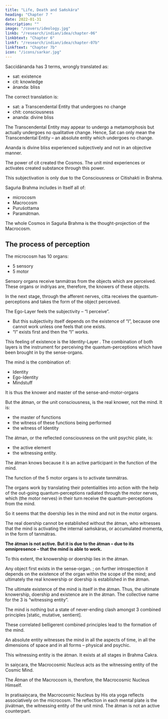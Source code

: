 ```yaml
---
title: "Life, Death and Saḿskára"
heading: "Chapter 7 "
date: 2022-01-31
description: ""
image: "/covers/ideology.jpg"
linkb: "/research/indian/idea/chapter-06"
linkbtext: "Chapter 6"
linkf: "/research/indian/idea/chapter-07b"
linkftext: "Chapter 7b"
icon: "/icons/sarkar.jpg"
---
```



Saccidánanda has 3 terms, wrongly translated as:
- sat: existence
- cit: knowledge
- ánanda: bliss 

The correct translation is:
- sat: a Transcendental Entity that undergoes no change
- chit: consciousness
- ananda: divine bliss

<!--  sat means “ – . “Existence” is a relative term and conveys the sense of existence under certain relative conditions of time, place and person. Sat implies “unchangeable”.  -->

The Transcendental Entity may appear to undergo a metamorphosis but actually undergoes no qualitative change. Hence, Sat can only mean the Transcendental Entity – an absolute entity which undergoes no change.

Ananda is divine bliss experienced subjectively and not in an objective manner.

The power of cit created the Cosmos. The unit mind experiences or activates created substance through this power. 

This subjectivation is only due to the Consciousness or Citishakti in Brahma.

Saguńa Brahma includes in Itself all of:
- microcosm
- Macrocosm
- Puruśottama
- Paramátman. 

The whole Cosmos in Saguńa Brahma is the thought-projection of the Macrocosm. 

## The process of perception 

<!-- of different objects in the Cosmos by the microcosm. -->

The microcosm has 10 organs:
- 5 sensory 
- 5 motor

Sensory organs receive tanmátras from the objects which are perceived. These organs or indriyas are, therefore, the knowers of these objects. 

In the next stage, through the afferent nerves, citta receives the quantum-perceptions <!-- tanmátras --> and takes the form of the object perceived. 

The Ego-Layer <!-- Ahaḿtattva --> feels the subjectivity – “I perceive”. 
- But this subjectivity itself depends on the existence of “I”, because one cannot work unless one feels that one exists. 
- “I” exists first and then the “I” works. 

This feeling of existence is the Identity-Layer <!-- Mahattattva -->. The combination of both layers <!--  ahaḿtattva and mahattattva --> is the instrument for perceiving the quantum-perceptions <!-- tanmátras --> which have been brought in by the sense-organs. 

The mind is the combination of: <!-- (mahat, aham and citta) --> 
- Identity
- Ego-Identity
- Mindstuff

It is thus the knower and master of the sense-and-motor-organs<!--  indriyas --><!-- , that is why the mind is said to be the master of the organs. --> 

But the átman, or the unit consciousness, is the real knower, not the mind. It is:
- the master of functions
- the witness of these functions being performed
- the witness of Identity <!-- mahattattva -->

<!-- “I exist,” “I do,” and done “I” are functional forms.  -->

<!-- There is another entity who is . This witnessing entity is the .  -->

<!-- The knower of the mind itself is the átman. Hence the ultimate knowership (jiṋátrtva) lies in the átman and not in the mind;  -->

The átman, or the reflected consciousness on the unit psychic plate, is:
- the active element
- the witnessing entity. 

The átman knows because it is an active participant in the function of the mind.

The function of the 5 motor organs is to activate tanmátras. 

The organs work by translating their potentialities into action with the help of the out-going quantum-perceptions <!-- tanmátras --> radiated through the motor nerves, which (the motor nerves) in their turn receive the <!-- tanmátras --> quantum-perceptions from the mind. 

So it seems that the doership lies in the mind and not in the motor organs. 

The real doership cannot be established without the átman, who witnesses that the mind is activating the internal saḿskáras, or accumulated momenta, in the form of tanmátras. 

**The átman is not active. But it is due to the átman – due to its omnipresence – that the mind is able to work.** 

To this extent, the knowership or doership lies in the átman. <!-- The átman itself does not work, but its existence is the ultimate cause of knowing and doing. -->

Any object first exists in the sense-organ. ; on further introspection it depends on the existence of the organ within the scope of the mind; and ultimately the real knowership or doership is established in the átman. 

The ultimate existence of the mind is itself in the átman. Thus, the ultimate knowership, doership and existence are in the átman. The collective name for the 3 is “witnessing entity”.

The mind is nothing but a state of never-ending clash amongst 3 combined principles [static, mutative, sentient].

These correlated belligerent combined principles <!-- are the main attributes --> lead to the formation of the mind.

<!-- As the mind is only a never-ending clash and an ever-changing relative functional organism, there must be  -->

An absolute entity witnesses the mind in all the aspects of time, in all the dimensions of space and in all forms – physical and psychic.

This witnessing entity is the átman. <!-- , and the mind is only the result of ever-changing functional metamorphosis. --> It exists at all stages in Brahma Cakra. 

In saiṋcara, the Macrocosmic Nucleus <!-- Puruśottama --> acts as the witnessing entity of the Cosmic Mind. 

The Átman of the Macrocosm is, therefore, <!-- Puruśottama --> the Macrocosmic Nucleus Himself.

In pratisaiṋcara, <!-- Puruśottama -->the Macrocosmic Nucleus by His ota yoga reflects associatively on the microcosm. The reflection in each mental plate is the jiivátman, the witnessing entity of the unit mind. The átman is not an active counterpart.

<!-- The mind is an ever-changing functional organism and so it must have a momentum. 

From where does the mind derive this momentum?  -->


